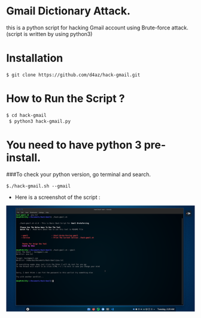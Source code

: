 # Gmail Dictionary Attack.

this is a python script for hacking Gmail account using Brute-force attack.
(script is written by using python3)


# Installation

    $ git clone https://github.com/d4az/hack-gmail.git


# How to Run the Script ? 

    $ cd hack-gmail
     $ python3 hack-gmail.py
         

# You need to have python 3 pre-install.

###To check your python version, go terminal and search.

    $./hack-gmail.sh --gmail
        

- Here is a screenshot of the script :

![screenshot](https://github.com/d4az/gmail-hack/blob/main/demo.png)

